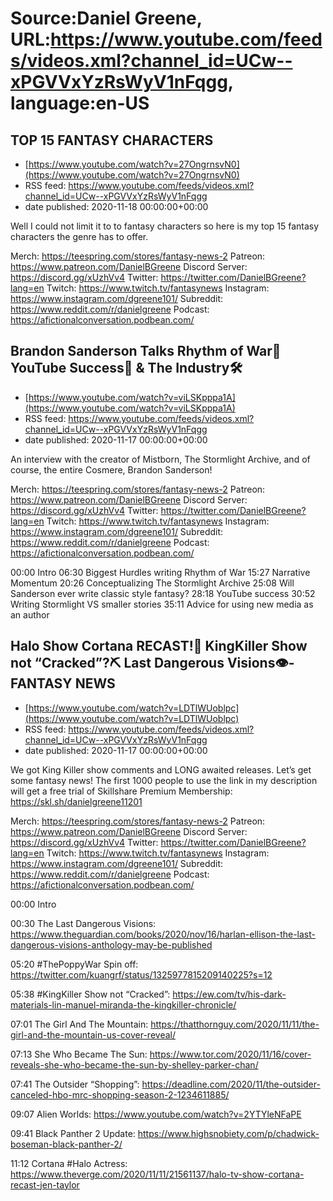 # Source:Daniel Greene, URL:https://www.youtube.com/feeds/videos.xml?channel_id=UCw--xPGVVxYzRsWyV1nFqgg, language:en-US

## TOP 15 FANTASY CHARACTERS
 - [https://www.youtube.com/watch?v=27OngrnsvN0](https://www.youtube.com/watch?v=27OngrnsvN0)
 - RSS feed: https://www.youtube.com/feeds/videos.xml?channel_id=UCw--xPGVVxYzRsWyV1nFqgg
 - date published: 2020-11-18 00:00:00+00:00

Well I could not limit it to to fantasy characters so here is my top 15 fantasy characters the genre has to offer.

Merch: https://teespring.com/stores/fantasy-news-2
Patreon: https://www.patreon.com/DanielBGreene
Discord Server: https://discord.gg/xUzhVv4
Twitter: https://twitter.com/DanielBGreene?lang=en
Twitch: https://www.twitch.tv/fantasynews
Instagram: https://www.instagram.com/dgreene101/
Subreddit: https://www.reddit.com/r/danielgreene
Podcast: https://afictionalconversation.podbean.com/

## Brandon Sanderson Talks Rhythm of War🥁 YouTube Success📸  & The Industry🛠️
 - [https://www.youtube.com/watch?v=viLSKpppa1A](https://www.youtube.com/watch?v=viLSKpppa1A)
 - RSS feed: https://www.youtube.com/feeds/videos.xml?channel_id=UCw--xPGVVxYzRsWyV1nFqgg
 - date published: 2020-11-17 00:00:00+00:00

An interview with the creator of Mistborn, The Stormlight Archive, and of course, the entire Cosmere, Brandon Sanderson! 

Merch: https://teespring.com/stores/fantasy-news-2
Patreon: https://www.patreon.com/DanielBGreene
Discord Server: https://discord.gg/xUzhVv4
Twitter: https://twitter.com/DanielBGreene?lang=en
Twitch: https://www.twitch.tv/fantasynews
Instagram: https://www.instagram.com/dgreene101/
Subreddit: https://www.reddit.com/r/danielgreene
Podcast: https://afictionalconversation.podbean.com/

00:00 Intro 
06:30 Biggest Hurdles writing Rhythm of War
15:27 Narrative Momentum 
20:26 Conceptualizing The Stormlight Archive
25:08 Will Sanderson ever write classic style fantasy?
28:18 YouTube success 
30:52 Writing Stormlight VS smaller stories
35:11 Advice for using new media as an author

## Halo Show Cortana RECAST!💎 KingKiller Show not “Cracked”?⛏️ Last Dangerous Visions👁️-FANTASY NEWS
 - [https://www.youtube.com/watch?v=LDTlWUoblpc](https://www.youtube.com/watch?v=LDTlWUoblpc)
 - RSS feed: https://www.youtube.com/feeds/videos.xml?channel_id=UCw--xPGVVxYzRsWyV1nFqgg
 - date published: 2020-11-17 00:00:00+00:00

We got King Killer show comments and LONG awaited releases. Let’s get some fantasy news!
The first 1000 people to use the link in my description will get a free trial of Skillshare Premium Membership: https://skl.sh/danielgreene11201

Merch: https://teespring.com/stores/fantasy-news-2
Patreon: https://www.patreon.com/DanielBGreene
Discord Server: https://discord.gg/xUzhVv4
Twitter: https://twitter.com/DanielBGreene?lang=en
Twitch: https://www.twitch.tv/fantasynews
Instagram: https://www.instagram.com/dgreene101/
Subreddit: https://www.reddit.com/r/danielgreene
Podcast: https://afictionalconversation.podbean.com/

00:00 Intro 

00:30 The Last Dangerous Visions: https://www.theguardian.com/books/2020/nov/16/harlan-ellison-the-last-dangerous-visions-anthology-may-be-published 

05:20 #ThePoppyWar Spin off: https://twitter.com/kuangrf/status/1325977815209140225?s=12 

05:38 #KingKiller Show not “Cracked”: https://ew.com/tv/his-dark-materials-lin-manuel-miranda-the-kingkiller-chronicle/ 

07:01 The Girl And The Mountain: https://thatthornguy.com/2020/11/11/the-girl-and-the-mountain-us-cover-reveal/ 

07:13 She Who Became The Sun: https://www.tor.com/2020/11/16/cover-reveals-she-who-became-the-sun-by-shelley-parker-chan/

07:41 The Outsider “Shopping”: https://deadline.com/2020/11/the-outsider-canceled-hbo-mrc-shopping-season-2-1234611885/ 

09:07 Alien Worlds: https://www.youtube.com/watch?v=2YTYleNFaPE 

09:41 Black Panther 2 Update: https://www.highsnobiety.com/p/chadwick-boseman-black-panther-2/ 

11:12 Cortana #Halo Actress: https://www.theverge.com/2020/11/11/21561137/halo-tv-show-cortana-recast-jen-taylor

